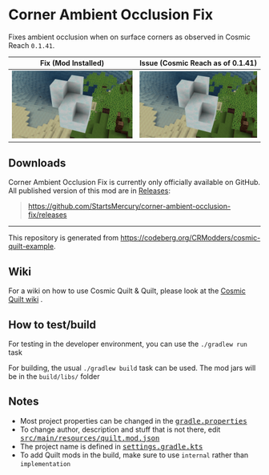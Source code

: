 # Corner Ambient Occlusion Fix

Fixes ambient occlusion when on surface corners as observed in Cosmic Reach
`0.1.41`.

| Fix (Mod Installed) | Issue (Cosmic Reach as of 0.1.41) |
|:-------------------:|:---------------------------------:|
| ![exhibit-with-mod] |      ![exhibit-without-mod]       |

[exhibit-with-mod]: assets/exhibit-with-mod.png
[exhibit-without-mod]: assets/exhibit-without-mod.png

## Downloads

Corner Ambient Occlusion Fix is currently only officially available on GitHub. All
published version of this mod are in
[Releases](https://github.com/StartsMercury/corner-ambient-occlusion-fix/releases):

> <https://github.com/StartsMercury/corner-ambient-occlusion-fix/releases>

---

This repository is generated from
https://codeberg.org/CRModders/cosmic-quilt-example.

## Wiki

For a wiki on how to use Cosmic Quilt & Quilt, please look at the [Cosmic Quilt
wiki] .

## How to test/build

For testing in the developer environment, you can use the `./gradlew run` task

For building, the usual `./gradlew build` task can be used. The mod jars will be
in the `build/libs/` folder

## Notes
- Most project properties can be changed in the <tt>[gradle.properties]</tt>
- To change author, description and stuff that is not there, edit <tt>[src/main/resources/quilt.mod.json]</tt>
- The project name is defined in <tt>[settings.gradle.kts]</tt>
- To add Quilt mods in the build, make sure to use `internal` rather than `implementation`

[src/main/resources/quilt.mod.json]: src/main/resources/quilt.mod.json
[gradle.properties]: gradle.properties
[settings.gradle.kts]: settings.gradle.kts

[Cosmic Quilt wiki]: https://codeberg.org/CRModders/cosmic-quilt/wiki
